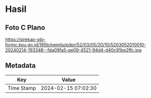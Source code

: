 # Hasil

## Foto C Plano

https://sirekap-obj-formc.kpu.go.id/195b/pemilu/pdpr/52/03/05/20/10/5203052010010-20240214-193348--fda09fa5-ae09-4521-94d4-d40c91be2ffc.jpg


## Metadata

| Key        | Value               |
| ---------- | ------------------- |
| Time Stamp | 2024-02-15 07:02:30 |



